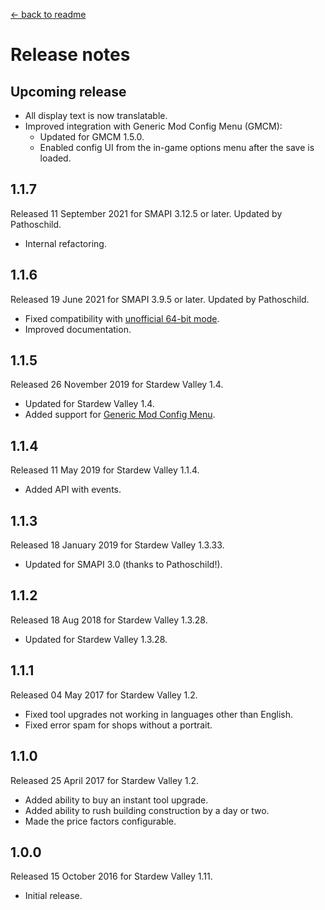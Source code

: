 ﻿﻿[← back to readme](README.md)

# Release notes
## Upcoming release
* All display text is now translatable.
* Improved integration with Generic Mod Config Menu (GMCM):
  * Updated for GMCM 1.5.0.
  * Enabled config UI from the in-game options menu after the save is loaded.

## 1.1.7
Released 11 September 2021 for SMAPI 3.12.5 or later. Updated by Pathoschild.

* Internal refactoring.

## 1.1.6
Released 19 June 2021 for SMAPI 3.9.5 or later. Updated by Pathoschild.

* Fixed compatibility with [unofficial 64-bit mode](https://stardewvalleywiki.com/Modding:Migrate_to_64-bit_on_Windows).
* Improved documentation.

## 1.1.5
Released 26 November 2019 for Stardew Valley 1.4.

* Updated for Stardew Valley 1.4.
* Added support for [Generic Mod Config Menu](https://www.nexusmods.com/stardewvalley/mods/5098).

## 1.1.4
Released 11 May 2019 for Stardew Valley 1.1.4.

* Added API with events.

## 1.1.3
Released 18 January 2019 for Stardew Valley 1.3.33.

* Updated for SMAPI 3.0 (thanks to Pathoschild!).

## 1.1.2
Released 18 Aug 2018 for Stardew Valley 1.3.28.

* Updated for Stardew Valley 1.3.28.

## 1.1.1
Released 04 May 2017 for Stardew Valley 1.2.

* Fixed tool upgrades not working in languages other than English.
* Fixed error spam for shops without a portrait.

## 1.1.0
Released 25 April 2017 for Stardew Valley 1.2.

* Added ability to buy an instant tool upgrade.
* Added ability to rush building construction by a day or two.
* Made the price factors configurable.

## 1.0.0
Released 15 October 2016 for Stardew Valley 1.11.

* Initial release.
